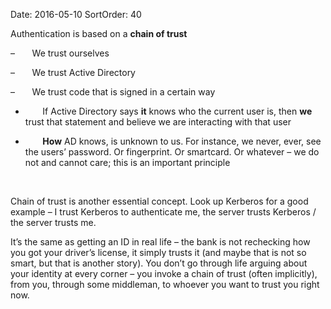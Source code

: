 Date: 2016-05-10
SortOrder: 40

Authentication is based on a **chain of trust**

–       We trust ourselves

–       We trust Active Directory

–       We trust code that is signed in a certain way

*        If Active Directory says **it** knows who the current user is, then **we** trust that statement and believe we are interacting with that user

*        **How** AD knows, is unknown to us. For instance, we never, ever, see the users’ password. Or fingerprint. Or smartcard. Or whatever – we do not and cannot care; this is an important principle

 

Chain of trust is another essential concept. Look up Kerberos for a good example – I trust Kerberos to authenticate me, the server trusts Kerberos / the server trusts me.

It’s the same as getting an ID in real life – the bank is not rechecking how you got your driver’s license, it simply trusts it (and maybe that is not so smart, but that is another story). You don’t go through life arguing about your identity at every corner – you invoke a chain of trust (often implicitly), from you, through some middleman, to whoever you want to trust you right now.
